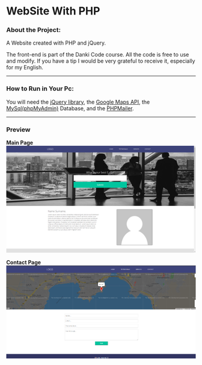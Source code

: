 # WebSite With PHP

### About the Project:
  A Website created with PHP and jQuery.
  
  The front-end is part of the Danki Code course.
  All the code is free to use and modify. If you have a tip I would be very grateful to receive it, especially for my English.

<hr>

### How to Run in Your Pc:
  You will need the [jQuery library](https://jquery.com/), the [Google Maps API](https://maps.googleapis.com/maps/api/js?v=3.exp&key=AIzaSyDHPNQxozOzQSZ-djvWGOBUsHkBUoT_qH4),
  the [MySql(phpMyAdmin)](https://github.com/Gabriel-Spinola/Website-PHP/blob/main/DataBase/tb_phpwebproject.sql) Database, and the [PHPMailer](https://github.com/PHPMailer/PHPMailer).

<hr>

### Preview

 __**Main Page**__
<br>
<img src="https://github.com/Gabriel-Spinola/Website-PHP/blob/main/App/images/print%20main.png">

__**Contact Page**__
<br>
<img src="https://github.com/Gabriel-Spinola/Website-PHP/blob/main/App/images/print%20contact.png">
